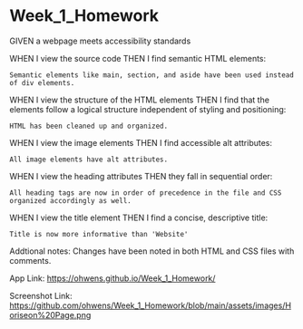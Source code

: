 # Week_1_Homework

GIVEN a webpage meets accessibility standards

WHEN I view the source code
THEN I find semantic HTML elements:

    Semantic elements like main, section, and aside have been used instead of div elements.

WHEN I view the structure of the HTML elements
THEN I find that the elements follow a logical structure independent of styling and positioning:

    HTML has been cleaned up and organized.

WHEN I view the image elements
THEN I find accessible alt attributes:

    All image elements have alt attributes.

WHEN I view the heading attributes
THEN they fall in sequential order:

    All heading tags are now in order of precedence in the file and CSS organized accordingly as well.

WHEN I view the title element
THEN I find a concise, descriptive title:

    Title is now more informative than 'Website'

Addtional notes:
    Changes have been noted in both HTML and CSS files with comments.


App Link:
https://ohwens.github.io/Week_1_Homework/

Screenshot Link:
https://github.com/ohwens/Week_1_Homework/blob/main/assets/images/Horiseon%20Page.png
